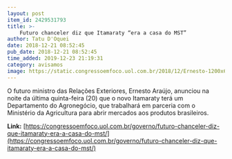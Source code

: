 ```yaml
---
layout: post
item_id: 2429531793
title: >-
    Futuro chanceler diz que Itamaraty “era a casa do MST”
author: Tatu D'Oquei
date: 2018-12-21 08:52:45
pub_date: 2018-12-21 08:52:45
time_added: 2019-12-23 21:19:31
category: avisamos
image: https://static.congressoemfoco.uol.com.br/2018/12/Ernesto-1200x630.jpg
---
```


O futuro ministro das Relações Exteriores, Ernesto Araújo, anunciou na noite da última quinta-feira (20) que o novo Itamaraty terá um Departamento do Agronegócio, que trabalhará em parceria com o Ministério da Agricultura para abrir mercados aos produtos brasileiros.

**Link:** [https://congressoemfoco.uol.com.br/governo/futuro-chanceler-diz-que-itamaraty-era-a-casa-do-mst/](https://congressoemfoco.uol.com.br/governo/futuro-chanceler-diz-que-itamaraty-era-a-casa-do-mst/)

